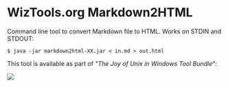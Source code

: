 # WizTools.org Markdown2HTML

Command line tool to convert Markdown file to HTML. Works on STDIN and STDOUT:

    $ java -jar markdown2html-XX.jar < in.md > out.html

This tool is available as part of _"The Joy of Unix in Windows Tool Bundle"_:

[![](http://static.wiztools.org/wiztools-cli-tools.png)](http://cli-bundle.wiztools.org/)
